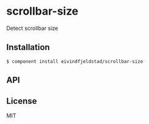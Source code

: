 
# scrollbar-size

  Detect scrollbar size

## Installation

    $ component install eivindfjeldstad/scrollbar-size

## API

   

## License

  MIT
